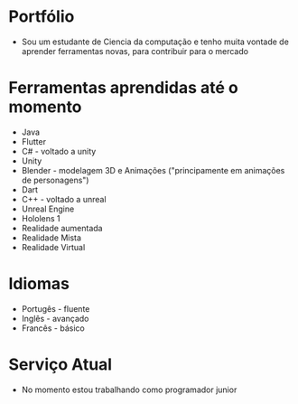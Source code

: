 # Portfólio

* Sou um estudante de Ciencia da computação e tenho muita vontade de aprender ferramentas novas, para contribuir para o mercado

# Ferramentas aprendidas até o momento 

* Java
* Flutter
* C# - voltado a unity
* Unity
* Blender - modelagem 3D e Animações ("principamente em animações de personagens")
* Dart
* C++ - voltado a unreal
* Unreal Engine
* Hololens 1
* Realidade aumentada
* Realidade Mista
* Realidade Virtual

# Idiomas
 * Portugês - fluente
 * Inglês - avançado
 * Francês - básico

# Serviço Atual
 
 * No momento estou trabalhando como programador junior 
